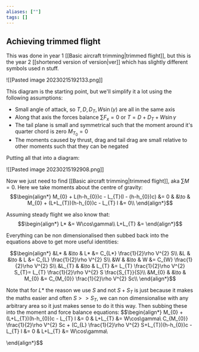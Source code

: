 ```yaml
---
aliases: [""]
tags: []
---
```


## Achieving trimmed flight

This was done in year 1 [[Basic aircraft trimming|trimmed flight]], but this is the year 2 [[shortened version of version|ver]] which has slightly different symbols used n stuff.

![[Pasted image 20230215192133.png]]

This diagram is the starting point, but we'll simplify it a lot using the following assumptions:
- Small angle of attack, so $T,D,D_{T},W\sin(\gamma)$ are all in the same axis
- Along that axis the forces balance $\sum\limits F_{x}=0$ or $T = D+D_{T} + W\sin \gamma$
- The tail plane is small and symmetrical such that the moment around it's quarter chord is zero $M_{T_{0}}=0$
- The moments caused by thrust, drag and tail drag are small relative to other moments such that they can be negated

Putting all that into a diagram:

![[Pasted image 20230215192908.png]]

Now we just need to find [[Basic aircraft trimming|trimmed flight]], aka $\sum\limits M=0$. Here we take moments about the centre of gravity:
$$\begin{align*}
M_{0} + L(h-h_{0})c - L_{T}(l - (h-h_{0})c) &= 0 & &\to & M_{0} + (L+L_{T})(h-h_{0})c - L_{T} l &= 0\\
\end{align*}$$

Assuming steady flight we also know that:
$$\begin{align*}
L* &= W\cos\gamma\\
L+L_{T} &= 
\end{align*}$$

Everything can be non dimensionalised then subbed back into the equations above to get more useful identities:

$$\begin{align*}
&L* & &\to & L* &= C_{L*} \frac{1}{2}\rho V^{2} S\\
&L & &\to & L &= C_{L} \frac{1}{2}\rho V^{2} S\\
&W & &\to & W &= C_{W} \frac{1}{2}\rho V^{2} S\\
&L_{T} & &\to & L_{T} &= L_{T} \frac{1}{2}\rho V^{2} S_{T}= L_{T} \frac{1}{2}\rho V^{2} S \frac{S_{T}}{S}\\
&M_{0} & &\to & M_{0} &= C_{M_{0}} \frac{1}{2}\rho V^{2} Sc\\
\end{align*}$$

Note that for $L*$ the reason we use $S$ and not $S+S_{T}$ is just because it makes the maths easier and often $S>>S_{T}$, we can non dimensionalise with any arbitrary area so it just makes sense to do it this way. Then subbing these into the moment and force balance equations:
$$\begin{align*}
 M_{0} + (L+L_{T})(h-h_{0})c - L_{T} l &= 0 & L+L_{T} &= W\cos\gamma\\
C_{M_{0}} \frac{1}{2}\rho V^{2} Sc + (C_{L} \frac{1}{2}\rho V^{2} S+L_{T})(h-h_{0})c - L_{T} l &= 0 & L+L_{T} &= W\cos\gamma\\

\end{align*}$$
